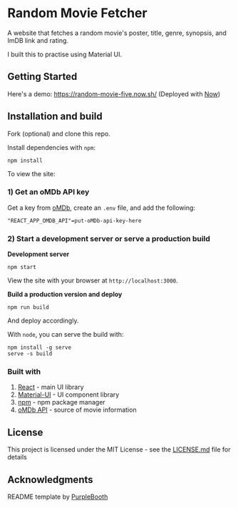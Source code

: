 # Random Movie Fetcher

A website that fetches a random movie's poster, title, genre, synopsis, and ImDB link and rating. 

I built this to practise using Material UI. 

## Getting Started

Here's a demo: https://random-movie-five.now.sh/ (Deployed with [Now](https://zeit.co/home))

## Installation and build

Fork (optional) and clone this repo.

Install dependencies with `npm`:
```shell 
npm install
```
To view the site:

### 1) Get an oMDb API key

Get a key from [oMDb](https://www.omdbapi.com/), create an `.env` file, and add the following:

```
"REACT_APP_OMDB_API"=put-oMDb-api-key-here
```

### 2) Start a development server or serve a production build

**Development server**

```shell
npm start
```

View the site with your browser at `http://localhost:3000`.

**Build a production version and deploy**
```shell
npm run build
```
And deploy accordingly.

With `node`, you can serve the build with:

```shell
npm install -g serve
serve -s build
```


### Built with

1. [React](https://reactjs.org/) - main UI library
2. [Material-UI](https://material-ui.com/) - UI component library
3. [npm](https://npmjs.com/) - npm package manager
4. [oMDb API](https://www.omdbapi.com/) - source of movie information

## License

This project is licensed under the MIT License - see the [LICENSE.md](LICENSE.md) file for details

## Acknowledgments

README template by [PurpleBooth](https://gist.github.com/PurpleBooth/109311bb0361f32d87a2)
